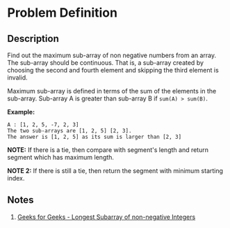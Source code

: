 # Problem Definition

## Description

Find out the maximum sub-array of non negative numbers from an array. The sub-array should be continuous. That is, a sub-array created by choosing the second and fourth element and skipping the third element is invalid.

Maximum sub-array is defined in terms of the sum of the elements in the sub-array. Sub-array A is greater than sub-array B if `sum(A) > sum(B)`.

**Example:**

```text
A : [1, 2, 5, -7, 2, 3]
The two sub-arrays are [1, 2, 5] [2, 3].
The answer is [1, 2, 5] as its sum is larger than [2, 3]
```

**NOTE:** If there is a tie, then compare with segment's length and return segment which has maximum length.

**NOTE 2:** If there is still a tie, then return the segment with minimum starting index.

## Notes

1. [Geeks for Geeks - Longest Subarray of non-negative Integers](https://www.geeksforgeeks.org/longest-subarray-non-negative-integers/)